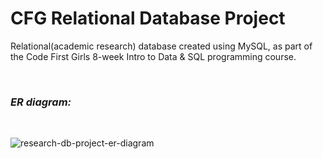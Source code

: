 # CFG Relational Database Project

Relational(academic research) database created using MySQL, as part of the Code First Girls 8-week Intro to Data &amp; SQL programming course.

<br>

### _ER diagram:_

<br>

![research-db-project-er-diagram](https://user-images.githubusercontent.com/63753021/146202867-5286664e-405f-4781-aee1-02ee4da5842e.jpeg)
